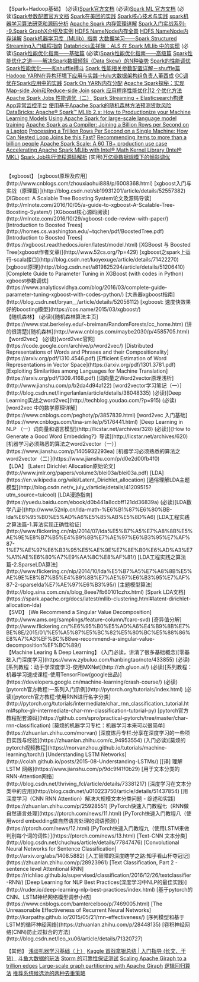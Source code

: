 【Spark+Hadoop基础】
(必读)[Spark官方文档](http://spark.apache.org/docs/latest/)
(必读)[Spark ML 官方文档](http://spark.apache.org/docs/latest/ml-guide.html)
(必读)[Spark参数配置官方文档](http://spark.apache.org/docs/latest/configuration.html)
[Spark在美团的实践](http://tech.meituan.com/spark-in-meituan.html)
[Spark核心技术与实践](https://yq.aliyun.com/topic/69?utm_content=m_17543)
[spark机器学习算法研究和源码分析](https://github.com/endymecy/spark-ml-source-analysis)
[Apache Spark 内存管理详解](http://wrox.cn/article/100097425/)
[Spark入门实战系列--9.Spark GraphX介绍及实例](http://blog.csdn.net/yirenboy/article/details/47844677)
[HDFS NameNode内存全景](http://tech.meituan.com/namenode.html)
[HDFS NameNode内存详解](http://tech.meituan.com/namenode-memory-detail.html)
[Spark机器学习库（MLlib）指南](http://wrox.cn/article/100077286/)
[大数据学习——Spark Structured Streaming入门编程指南](http://wrox.cn/article/100096772/)
[Databricks孟祥瑞：ALS 在 Spark MLlib 中的实现](http://www.csdn.net/article/2015-05-07/2824641)
(必读)[Spark性能优化指南——基础篇](http://tech.meituan.com/spark-tuning-basic.html)
(必读)[Spark性能优化指南——高级篇](http://tech.meituan.com/spark-tuning-pro.html)
[Spark性能优化之道——解决Spark数据倾斜（Data Skew）的N种姿势](http://www.cnblogs.com/jasongj/p/6508150.html)
[Spark的性能调优](http://www.raychase.net/3546)
[Spark性能优化——和shuffle搏斗](http://www.raychase.net/3788)
[Spark 性能相关参数配置详解－shuffle篇](http://blog.csdn.net/colorant/article/details/38680581)
[Hadoop YARN在异构环境下应用与实践-Hulu大数据架构组负责人董西成](https://pan.baidu.com/s/1hslSG64?errno=0&errmsg=Auth%20Login%20Sucess&&bduss=&ssnerror=0)
[GC调优在Spark应用中的实践](http://dataunion.org/19227.html)
[Spark On YARN内存分配](http://blog.javachen.com/2015/06/09/memory-in-spark-on-yarn.html)
[Apache Spark探秘：实现Map-side Join和Reduce-side Join](http://dongxicheng.org/framework-on-yarn/apache-spark-join-two-tables/)
[spark 应用程序性能优化|12 个优化方法](http://www.36dsj.com/archives/55400)
[Apache Spark Jobs 性能调优（二）](https://www.zybuluo.com/xiaop1987/note/102894)
[Spark Streaming + Elasticsearch构建App异常监控平台](http://tech.meituan.com/spark-streaming-es.html)
[使用基于Apache Spark的随机森林方法预测贷款风险](http://wrox.cn/article/100077656/)
[DataBricks: Apache® Spark™ MLlib 2.x: How to Productionize your Machine Learning Models](https://www.slideshare.net/julesdamji/apache-spark-mllib-2x-how-to-productionize-your-machine-learning-models)
[Using Apache Spark for large-scale language model training](https://code.facebook.com/posts/678403995666478/using-apache-spark-for-large-scale-language-model-training/)
[Apache Spark as a Compiler: Joining a Billion Rows per Second on a Laptop](https://databricks.com/blog/2016/05/23/apache-spark-as-a-compiler-joining-a-billion-rows-per-second-on-a-laptop.html)
[Processing a Trillion Rows Per Second on a Single Machine: How Can Nested Loop Joins be this Fast?](https://databricks.com/blog/2017/02/16/processing-trillion-rows-per-second-single-machine-can-nested-loop-joins-fast.html)
[Recommending items to more than a billion people](https://code.facebook.com/posts/861999383875667/recommending-items-to-more-than-a-billion-people/)
[Apache Spark Scale: A 60 TB+ production use case](https://code.facebook.com/posts/1671373793181703/apache-spark-scale-a-60-tb-production-use-case/)
[Accelerating Apache Spark MLlib with Intel® Math Kernel Library (Intel® MKL)](https://blog.cloudera.com/blog/2017/02/accelerating-apache-spark-mllib-with-intel-math-kernel-library-intel-mkl/)
[Spark Job执行流程源码解析](http://www.jianshu.com/p/ce982840671a)
(实用)[万亿级数据规模下的倾斜调优](https://mp.weixin.qq.com/s/uuSe_kgw5QW_APVtk4zVHg)

<br>
【xgboost】
[xgboost原理及应用](http://www.cnblogs.com/zhouxiaohui888/p/6008368.html)
[xgboost入门与实战（原理篇）](http://blog.csdn.net/sb19931201/article/details/52557382)
[XGboost: A Scalable Tree Boosting System论文及源码导读](http://mlnote.com/2016/10/05/a-guide-to-xgboost-A-Scalable-Tree-Boosting-System/)
[XGboost核心源码阅读](http://mlnote.com/2016/10/29/xgboost-code-review-with-paper/)
[Introduction to Boosted Trees](http://homes.cs.washington.edu/~tqchen/pdf/BoostedTree.pdf)
[Introduction to Boosted Trees](https://xgboost.readthedocs.io/en/latest/model.html)
[XGBoost 与 Boosted Tree(xgboost作者文章)](http://www.52cs.org/?p=429)
[xgboost之spark上运行-scala接口](http://blog.csdn.net/luoyexuge/article/details/71422270)
[xgboost原理](http://blog.csdn.net/a819825294/article/details/51206410)
[Complete Guide to Parameter Tuning in XGBoost (with codes in Python) xgboost参数调优](https://www.analyticsvidhya.com/blog/2016/03/complete-guide-parameter-tuning-xgboost-with-codes-python/)
[大杀器xgboost指南](http://blog.csdn.net/bryan__/article/details/52056112)
[xgboost: 速度快效果好的boosting模型](https://cos.name/2015/03/xgboost/)

<br>
【随机森林】
(必读)[随机森林算法主页](https://www.stat.berkeley.edu/~breiman/RandomForests/cc_home.htm)
(讲的很清楚)[随机森林](http://www.cnblogs.com/maybe2030/p/4585705.html)

<br>
【word2vec】
(必读)[word2vec官网](https://code.google.com/archive/p/word2vec/)
[Distributed Representations of Words and Phrases and their Compositionality](https://arxiv.org/pdf/1310.4546.pdf)
[Efficient Estimation of Word Representations in Vector Space](https://arxiv.org/pdf/1301.3781.pdf)
[Exploiting Similarities among Languages for Machine Translation](https://arxiv.org/pdf/1309.4168.pdf)
[词向量之Word2vector原理浅析](http://www.jianshu.com/p/b2da4d94a122)
[word2vector学习笔记（一）](http://blog.csdn.net/lingerlanlan/article/details/38048335)
(必读)[Deep Learning实战之word2vec](http://techblog.youdao.com/?p=915)
(必读)[word2vec 中的数学原理详解](https://www.cnblogs.com/peghoty/p/3857839.html)
[word2vec 入门基础](https://www.cnblogs.com/tina-smile/p/5176441.html)
[Deep Learning in NLP （一）词向量和语言模型](http://licstar.net/archives/328)
(必读)[《How to Generate a Good Word Embedding?》导读](http://licstar.net/archives/620)
[机器学习必须熟悉的算法之word2vector（一）](https://www.jianshu.com/p/1405932293ea)
[机器学习必须熟悉的算法之word2vector（二）](https://www.jianshu.com/p/d0e2d00fb4f0)

<br>
【LDA】
[Latent Dirichlet Allocation原始论文](http://www.jmlr.org/papers/volume3/blei03a/blei03a.pdf)
[LDA](https://en.wikipedia.org/wiki/Latent_Dirichlet_allocation)
[通俗理解LDA主题模型](http://blog.csdn.net/v_july_v/article/details/41209515?utm_source=tuicool)
[LDA漫游指南](https://yuedu.baidu.com/ebook/d0b441a8ccbff121dd36839a)
(必读)[LDA数学八卦](http://www.52nlp.cn/lda-math-%E6%B1%87%E6%80%BB-lda%E6%95%B0%E5%AD%A6%E5%85%AB%E5%8D%A6)
[LDA工程实践之算法篇-1.算法实现正确性验证](http://www.flickering.cn/nlp/2014/07/lda%E5%B7%A5%E7%A8%8B%E5%AE%9E%E8%B7%B5%E4%B9%8B%E7%AE%97%E6%B3%95%E7%AF%87-1%E7%AE%97%E6%B3%95%E5%AE%9E%E7%8E%B0%E6%AD%A3%E7%A1%AE%E6%80%A7%E9%AA%8C%E8%AF%81/)
[LDA工程实践之算法篇-2.SparseLDA算法](http://www.flickering.cn/nlp/2014/10/lda%E5%B7%A5%E7%A8%8B%E5%AE%9E%E8%B7%B5%E4%B9%8B%E7%AE%97%E6%B3%95%E7%AF%87-2-sparselda%E7%AE%97%E6%B3%95/)
[主题模型算法](http://blog.sina.com.cn/s/blog_8eee7fb60101czhx.html)
[Spark LDA文档](https://spark.apache.org/docs/latest/mllib-clustering.html#latent-dirichlet-allocation-lda)

<br>
【SVD】
[We Recommend a Singular Value Decomposition](http://www.ams.org/samplings/feature-column/fcarc-svd)
[奇异值分解](http://www.flickering.cn/%E6%95%B0%E5%AD%A6%E4%B9%8B%E7%BE%8E/2015/01/%E5%A5%87%E5%BC%82%E5%80%BC%E5%88%86%E8%A7%A3%EF%BC%88we-recommend-a-singular-value-decomposition%EF%BC%89/)

<br>
【Machine Learing & Deep Learning】
(入门必读，讲清了很多基础概念)[零基础入门深度学习](https://www.zybuluo.com/hanbingtao/note/433855)
(必读)[系列教程：动手学深度学习-使用MXNet](http://zh.gluon.ai/)
(必读)[系列教程：机器学习速成课程-使用TensorFlow(google出品)](https://developers.google.cn/machine-learning/crash-course/)
(必读)[pytorch官方教程:一系列入门示例](http://pytorch.org/tutorials/index.html)
(必读)[pytorch官方教程:使用RNN进行名字分类](http://pytorch.org/tutorials/intermediate/char_rnn_classification_tutorial.html#sphx-glr-intermediate-char-rnn-classification-tutorial-py)
[pytorch官方教程配套源码](https://github.com/spro/practical-pytorch/tree/master/char-rnn-classification)
[莫烦的机器学习专栏：机器学习本来可以很简单](https://zhuanlan.zhihu.com/morvan)
[深度炼丹专栏:分享在深度学习的一些项目实践与经验](https://zhuanlan.zhihu.com/c_94953554)
(入门必读)[莫烦的pytorch视频教程](https://morvanzhou.github.io/tutorials/machine-learning/torch/)
[Understanding LSTM Networks](http://colah.github.io/posts/2015-08-Understanding-LSTMs/)
[[译] 理解 LSTM 网络](https://www.jianshu.com/p/9dc9f41f0b29)
[用于文本分类的RNN-Attention网络](http://blog.csdn.net/thriving_fcl/article/details/73381217)
[深度学习在文本分类中的应用](http://blog.csdn.net/u010223750/article/details/51437854)
[用深度学习（CNN RNN Attention）解决大规模文本分类问题 - 综述和实践](https://zhuanlan.zhihu.com/p/25928551)
[PyTorch快速入门教程七（RNN做自然语言处理](https://ptorch.com/news/11.html)
[PyTorch快速入门教程八（使用word embedding做自然语言处理的词语预测）](https://ptorch.com/news/12.html)
[PyTorch快速入门教程九（使用LSTM来做判别每个词的词性）](https://ptorch.com/news/13.html)
[Text-CNN 文本分类](http://blog.csdn.net/chuchus/article/details/77847476)
[Convolutional Neural Networks for Sentence Classification](http://arxiv.org/abs/1408.5882)
[人工智障的深度瞎学之路:知乎看山杯夺冠记](https://zhuanlan.zhihu.com/p/28923961)
[Text Classification, Part 2 - sentence level Attentional RNN](https://richliao.github.io/supervised/classification/2016/12/26/textclassifier-RNN/)
[Deep Learning for NLP Best Practices(深度学习中NLP的最佳实践)](http://ruder.io/deep-learning-nlp-best-practices/index.html)
[基于pytorch的CNN、LSTM神经网络模型调参小结](https://www.cnblogs.com/bamtercelboo/p/7469005.html)
[The Unreasonable Effectiveness of Recurrent Neural Networks](http://karpathy.github.io/2015/05/21/rnn-effectiveness/)
[序列模型和基于LSTM的循环神经网络](https://zhuanlan.zhihu.com/p/28448135)
[卷积神经网络(CNN)防止过拟合的方法](http://blog.csdn.net/leo_xu06/article/details/71320727)
<br>

【其他】
[浅谈机器学习基础（上）](http://www.jianshu.com/p/ed9ae5385b89)
[Kaggle 首战拿银总结 | 入门指导 (长文、干货）](https://jizhi.im/blog/post/kaggle_silver)
[斗鱼大数据的玩法](http://wrox.cn/article/100098261/)
[Storm 的可靠性保证测试](http://tech.meituan.com/test-of-storms-reliability.html)
[Scaling Apache Giraph to a trillion edges](https://code.facebook.com/posts/509727595776839/scaling-apache-giraph-to-a-trillion-edges/)
[Large-scale graph partitioning with Apache Giraph](https://code.facebook.com/posts/274771932683700/large-scale-graph-partitioning-with-apache-giraph/)
[逻辑回归算法](http://blog.nsfocus.net/tech/%E6%8A%80%E6%9C%AF%E5%88%86%E4%BA%AB/2016/05/19/%E9%80%BB%E8%BE%91%E5%9B%9E%E5%BD%92%E7%AE%97%E6%B3%95.html)
[推荐系统候选池的两种去重策略](https://mp.weixin.qq.com/s?__biz=MzA4OTk5OTQzMg==&mid=2449231537&idx=1&sn=821697ae129e878b7d5714e4bcd16bc8&chksm=841abf96b36d368065e20e7bf1039ab267efc7067fcbe4b95e854606222735822196de7e2631&mpshare=1&scene=24&srcid=0511BJ2WtN6mAPEfRyWGGGu9&pass_ticket=%2FBT2vdYB2qaBlMLm7WCkhyX%2F%2FCWec2bA4OxLLtm7UXff47YnLRHzb9a4ExG%2BI%2FWk#rd)
